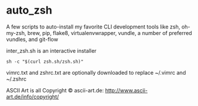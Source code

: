 auto_zsh
========

A few scripts to auto-install my favorite CLI development tools like zsh, oh-my-zsh, brew, pip, flake8, virtualenvwrapper, vundle, a number of preferred vundles, and git-flow

inter_zsh.sh is an interactive installer

    sh -c "$(curl zsh.sh/zsh.sh)"

vimrc.txt and zshrc.txt are optionally downloaded to replace ~/.vimrc and ~/.zshrc

ASCII Art is all Copyright © ascii-art.de:
http://www.ascii-art.de/info/copyright/

